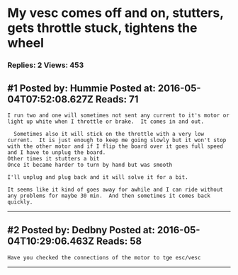 # My vesc comes off and on, stutters, gets throttle stuck, tightens the wheel

### Replies: 2 Views: 453

## \#1 Posted by: Hummie Posted at: 2016-05-04T07:52:08.627Z Reads: 71

```
I run two and one will sometimes not sent any current to it's motor or light up white when I throttle or brake.  It comes in and out.

  Sometimes also it will stick on the throttle with a very low current.  It is just enough to keep me going slowly but it won't stop with the other motor and if I flip the board over it goes full speed and I have to unplug the board.  
Other times it stutters a bit
Once it became harder to turn by hand but was smooth 

I'll unplug and plug back and it will solve it for a bit. 

It seems like it kind of goes away for awhile and I can ride without any problems for maybe 30 min.  And then sometimes it comes back quickly.
```

---
## \#2 Posted by: Dedbny Posted at: 2016-05-04T10:29:06.463Z Reads: 58

```
Have you checked the connections of the motor to tge esc/vesc
```

---
